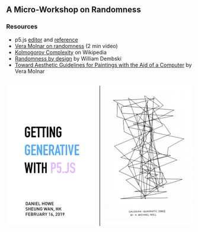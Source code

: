 

## A Micro-Workshop on Randomness

### Resources

* p5.js [editor](https://editor.p5js.org/) and [reference](https://p5js.org/reference/)
* [Vera Molnar on randomness](https://rednoise.org/teaching/Molnar-Randomness.mp4) (2 min video)
* [Kolmogorov Complexity](https://en.wikipedia.org/wiki/Kolmogorov_complexity) on Wikipedia
* [Randomness by design](https://citeseerx.ist.psu.edu/viewdoc/download?doi=10.1.1.94.6651&rep=rep1&type=pdf) by William Dembski
* [Toward Aesthetic Guidelines for Paintings with the Aid of a Computer](https://rednoise.org/softas/uploads/molnar.pdf) by Vera Molnar 

<br>

<img src="https://raw.githubusercontent.com/dhowe/GetGen/master/getgen.png"/>



